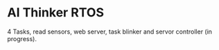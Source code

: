 # AI Thinker RTOS

4 Tasks, read sensors, web server, task blinker and servor controller (in progress).